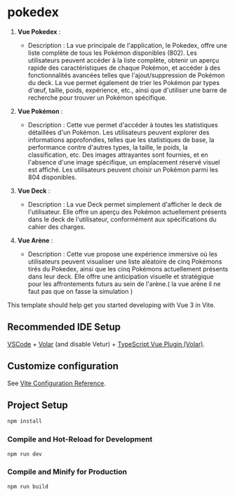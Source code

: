 # pokedex


1. **Vue Pokedex** :
   - Description : La vue principale de l'application, le Pokedex, offre une liste complète de tous les Pokémon disponibles (802). Les utilisateurs peuvent accéder à la liste complète, obtenir un aperçu rapide des caractéristiques de chaque Pokémon, et accéder à des fonctionnalités avancées telles que l'ajout/suppression de Pokémon du deck. La vue permet également de trier les Pokémon par types d'œuf, taille, poids, expérience, etc., ainsi que d'utiliser une barre de recherche pour trouver un Pokémon spécifique.

2. **Vue Pokémon** :
    - Description : Cette vue permet d'accéder à toutes les statistiques détaillées d'un Pokémon. Les utilisateurs peuvent explorer des informations approfondies, telles que les statistiques de base, la performance contre d'autres types, la taille, le poids, la classification, etc. Des images attrayantes sont fournies, et en l'absence d'une image spécifique, un emplacement réservé visuel est affiché. Les utilisateurs peuvent choisir un Pokémon parmi les 804 disponibles.

3. **Vue Deck** :
    - Description : La vue Deck permet simplement d'afficher le deck de l'utilisateur. Elle offre un aperçu des Pokémon actuellement présents dans le deck de l'utilisateur, conformément aux spécifications du cahier des charges.

4. **Vue Arène** :
   - Description : Cette vue propose une expérience immersive où les utilisateurs peuvent visualiser une liste aléatoire de cinq Pokémons tirés du Pokedex, ainsi que les cinq Pokémons actuellement présents dans leur deck. Elle offre une anticipation visuelle et stratégique pour les affrontements futurs au sein de l'arène.( la vue arène  il ne faut  pas que on fasse  la simulation )



This template should help get you started developing with Vue 3 in Vite.

## Recommended IDE Setup

[VSCode](https://code.visualstudio.com/) + [Volar](https://marketplace.visualstudio.com/items?itemName=Vue.volar) (and disable Vetur) + [TypeScript Vue Plugin (Volar)](https://marketplace.visualstudio.com/items?itemName=Vue.vscode-typescript-vue-plugin).

## Customize configuration

See [Vite Configuration Reference](https://vitejs.dev/config/).

## Project Setup

```sh
npm install
```

### Compile and Hot-Reload for Development

```sh
npm run dev
```

### Compile and Minify for Production

```sh
npm run build
```
